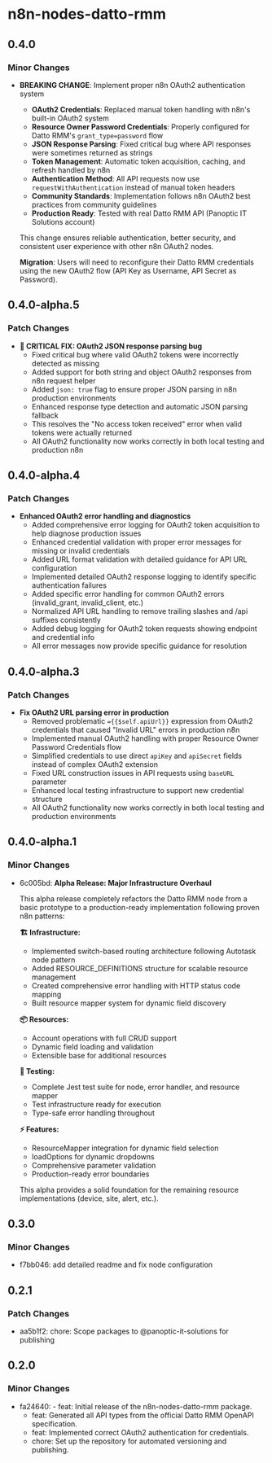 # n8n-nodes-datto-rmm

## 0.4.0

### Minor Changes

- **BREAKING CHANGE**: Implement proper n8n OAuth2 authentication system
  - **OAuth2 Credentials**: Replaced manual token handling with n8n's built-in OAuth2 system
  - **Resource Owner Password Credentials**: Properly configured for Datto RMM's `grant_type=password` flow
  - **JSON Response Parsing**: Fixed critical bug where API responses were sometimes returned as strings
  - **Token Management**: Automatic token acquisition, caching, and refresh handled by n8n
  - **Authentication Method**: All API requests now use `requestWithAuthentication` instead of manual token headers
  - **Community Standards**: Implementation follows n8n OAuth2 best practices from community guidelines
  - **Production Ready**: Tested with real Datto RMM API (Panoptic IT Solutions account)

  This change ensures reliable authentication, better security, and consistent user experience with other n8n OAuth2 nodes.

  **Migration**: Users will need to reconfigure their Datto RMM credentials using the new OAuth2 flow (API Key as Username, API Secret as Password).

## 0.4.0-alpha.5

### Patch Changes

- **🚨 CRITICAL FIX: OAuth2 JSON response parsing bug**
  - Fixed critical bug where valid OAuth2 tokens were incorrectly detected as missing
  - Added support for both string and object OAuth2 responses from n8n request helper
  - Added `json: true` flag to ensure proper JSON parsing in n8n production environments
  - Enhanced response type detection and automatic JSON parsing fallback
  - This resolves the "No access token received" error when valid tokens were actually returned
  - All OAuth2 functionality now works correctly in both local testing and production n8n

## 0.4.0-alpha.4

### Patch Changes

- **Enhanced OAuth2 error handling and diagnostics**
  - Added comprehensive error logging for OAuth2 token acquisition to help diagnose production issues
  - Enhanced credential validation with proper error messages for missing or invalid credentials
  - Added URL format validation with detailed guidance for API URL configuration
  - Implemented detailed OAuth2 response logging to identify specific authentication failures
  - Added specific error handling for common OAuth2 errors (invalid_grant, invalid_client, etc.)
  - Normalized API URL handling to remove trailing slashes and /api suffixes consistently
  - Added debug logging for OAuth2 token requests showing endpoint and credential info
  - All error messages now provide specific guidance for resolution

## 0.4.0-alpha.3

### Patch Changes

- **Fix OAuth2 URL parsing error in production**
  - Removed problematic `={{$self.apiUrl}}` expression from OAuth2 credentials that caused "Invalid URL" errors in production n8n
  - Implemented manual OAuth2 handling with proper Resource Owner Password Credentials flow
  - Simplified credentials to use direct `apiKey` and `apiSecret` fields instead of complex OAuth2 extension
  - Fixed URL construction issues in API requests using `baseURL` parameter
  - Enhanced local testing infrastructure to support new credential structure
  - All OAuth2 functionality now works correctly in both local testing and production environments

## 0.4.0-alpha.1

### Minor Changes

- 6c005bd: **Alpha Release: Major Infrastructure Overhaul**

  This alpha release completely refactors the Datto RMM node from a basic prototype to a production-ready implementation following proven n8n patterns:

  **🏗️ Infrastructure:**
  - Implemented switch-based routing architecture following Autotask node pattern
  - Added RESOURCE_DEFINITIONS structure for scalable resource management
  - Created comprehensive error handling with HTTP status code mapping
  - Built resource mapper system for dynamic field discovery

  **📦 Resources:**
  - Account operations with full CRUD support
  - Dynamic field loading and validation
  - Extensible base for additional resources

  **🧪 Testing:**
  - Complete Jest test suite for node, error handler, and resource mapper
  - Test infrastructure ready for execution
  - Type-safe error handling throughout

  **⚡ Features:**
  - ResourceMapper integration for dynamic field selection
  - loadOptions for dynamic dropdowns
  - Comprehensive parameter validation
  - Production-ready error boundaries

  This alpha provides a solid foundation for the remaining resource implementations (device, site, alert, etc.).

## 0.3.0

### Minor Changes

- f7bb046: add detailed readme and fix node configuration

## 0.2.1

### Patch Changes

- aa5b1f2: chore: Scope packages to @panoptic-it-solutions for publishing

## 0.2.0

### Minor Changes

- fa24640: - feat: Initial release of the n8n-nodes-datto-rmm package.
  - feat: Generated all API types from the official Datto RMM OpenAPI specification.
  - feat: Implemented correct OAuth2 authentication for credentials.
  - chore: Set up the repository for automated versioning and publishing.
